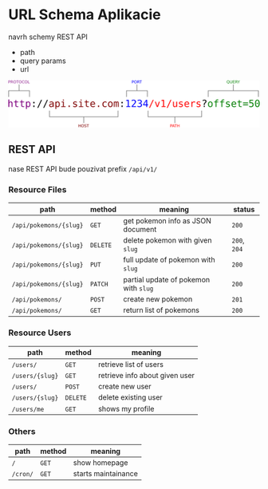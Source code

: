 # URL Schema Aplikacie

navrh schemy REST API


* path
* query params
* url


![URL Format Explained](../images/url.format.explained.png)


## REST API

nase REST API bude pouzivat prefix `/api/v1/`


### Resource Files

| path                    | method   | meaning                               | status    |
|-------------------------|----------|---------------------------------------|-----------|
| `/api/pokemons/{slug}`  | `GET`    | get pokemon info as JSON document     | `200`     |
| `/api/pokemons/{slug}`  | `DELETE` | delete pokemon with given `slug`      | `200`, `204`  |
| `/api/pokemons/{slug}`  | `PUT`    | full update of pokemon with `slug`    | `200`     |
| `/api/pokemons/{slug}`  | `PATCH`  | partial update of pokemon with `slug` | `200`     |
| `/api/pokemons/`        | `POST`   | create new pokemon                    | `201`     |
| `/api/pokemons/`        | `GET`    | return list of pokemons               | `200`     |


### Resource Users

| path            | method   | meaning |
|-----------------|----------|---------|
| `/users/`       | `GET`    | retrieve list of users |
| `/users/{slug}` | `GET`    | retrieve info about given user |
| `/users/`       | `POST`   | create new user |
| `/users/{slug}` | `DELETE` | delete existing user |
| `/users/me`     | `GET`    | shows my profile |


### Others

| path            | method | meaning |
|-----------------|--------|---------|
| `/`             | `GET`  | show homepage |
| `/cron/`        | `GET`  | starts maintainance |
